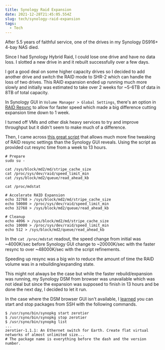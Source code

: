 ```yaml
---
title: Synology Raid Expansion
date: 2021-12-28T21:45:05.554Z
slug: tech/synology-raid-expansion
tags:
  - Tech
---
```


After 5.5 years of faithful service, one of the drives in my Synology DS916+ 4-bay NAS died.

Since I had Synology Hybrid Raid, I could lose one drive and have no data loss. I slotted a new drive in and it rebuilt successfully over a few days.

I got a good deal on some higher capacity drives so I decided to add another drive and switch the RAID mode to SHR-2 which can handle the loss of two drives. This RAID expansion ended up running much more slowly and initially was estimated to take over 2 weeks for ~5-6TB of data in 8TB of total capacity.

In Synology GUI in `Volume Manager > Global Settings`, there's an option in [RAID Resync](https://kb.synology.com/en-us/DSM/help/DSM/StorageManager/storage_pool_adjust_resync_speed?version=6) to allow for faster speed which made a big difference cutting expansion time down to 1 week.

I turned off VMs and other disk heavy services to try and improve throughput but it didn't seem to make much of a difference.

Then, I came across [this great script](https://gist.github.com/fbartho/2cb998dc1f10d13c124bf736286fd757#file-2-accelerate_expansion-sh) that allows much more fine tweaking of RAID resync settings than the Synology GUI reveals. Using the script as provided cut resync time from a week to 13 hours.

```
# Prepare
sudo su -

cat /sys/block/md2/md/stripe_cache_size
cat /proc/sys/dev/raid/speed_limit_min
cat /sys/block/md2/queue/read_ahead_kb

cat /proc/mdstat

# Accelerate RAID Expansion
echo 32768 > /sys/block/md2/md/stripe_cache_size
echo 50000 > /proc/sys/dev/raid/speed_limit_min
echo 32768 > /sys/block/md2/queue/read_ahead_kb

# Cleanup
echo 4096 > /sys/block/md2/md/stripe_cache_size
echo 10000 > /proc/sys/dev/raid/speed_limit_min
echo 512 > /sys/block/md2/queue/read_ahead_kb
```

In the `cat /proc/mdstat` readout, the speed change from initial was ~4000K/sec before Synology GUI change to ~20000K/sec with the faster resync to over ~48000K/sec with the script refinements.

Speeding up resync was a big win to reduce the amount of time the RAID volume was in a rebuilding/expanding state.

This might not always be the case but while the faster rebuild/expansion was running, my Synology DSM from browser was unavailable which was not ideal but since the expansion was supposed to finish in 13 hours and be done the next day, I decided to let it run.

In the case where the DSM browser GUI isn't available, I [learned](https://www.zarino.co.uk/post/synology-package-start-stop/) you can start and stop packages from SSH with the following commands.

```
$ /usr/syno/bin/synopkg start zerotier
$ /usr/syno/bin/synopkg stop zerotier
$ /usr/syno/bin/synopkg list
...
zerotier-1.1.1: An Ethernet switch for Earth. Create flat virtual networks of almost unlimited size...
# The package name is everything before the dash and the version number.
```

